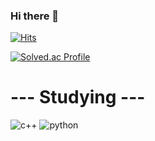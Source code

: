 ### Hi there 👋

[![Hits](https://hits.seeyoufarm.com/api/count/incr/badge.svg?url=https%3A%2F%2Fgithub.com%2Fyanghaemi&count_bg=%238E4E00&title_bg=%23FFE3B5&icon=github.svg&icon_color=%23000000&title=hello&edge_flat=false)](https://hits.seeyoufarm.com)

[![Solved.ac Profile](http://mazassumnida.wtf/api/v2/generate_badge?boj=heau0105)](https://solved.ac/heau0105/)

# --- Studying ---
![c++](https://img.shields.io/badge/cplusplus-00599C.svg?&style=for-the-badge&logo=cplusplus&logoColor=00599C)
![python](https://img.shields.io/badge/python-3776AB.svg?&style=for-the-badge&logo=python&logoColor=3776AB)
<!--
**yanghaemi/yanghaemi** is a ✨ _special_ ✨ repository because its `README.md` (this file) appears on your GitHub profile.

Here are some ideas to get you started:

- 🔭 I’m currently working on ...
- 🌱 I’m currently learning ...
- 👯 I’m looking to collaborate on ...
- 🤔 I’m looking for help with ...
- 💬 Ask me about ...
- 📫 How to reach me: ...
- 😄 Pronouns: ...
- ⚡ Fun fact: ...
-->

